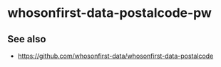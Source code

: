 # whosonfirst-data-postalcode-pw

## See also

* https://github.com/whosonfirst-data/whosonfirst-data-postalcode
